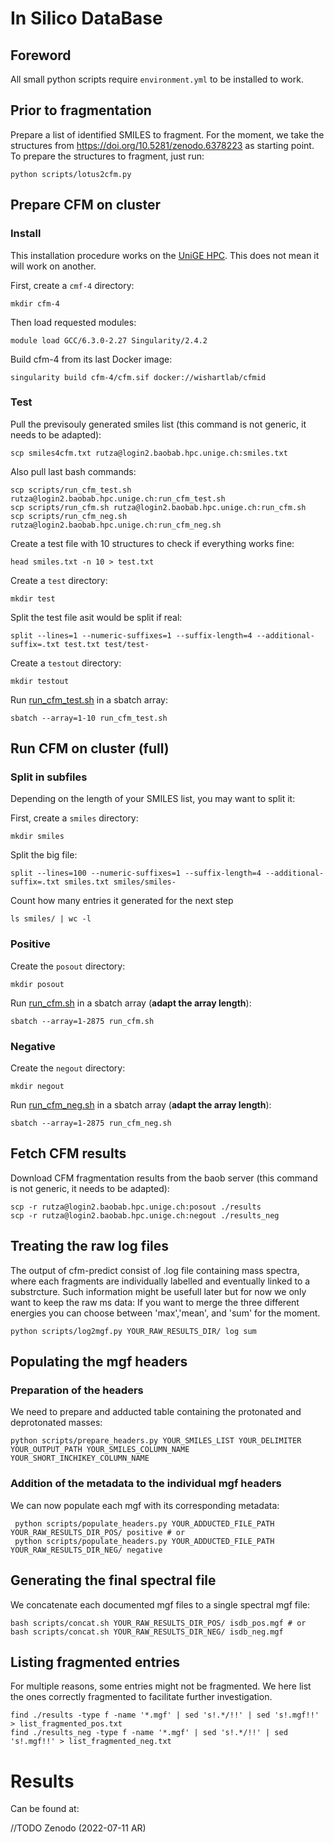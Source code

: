 # In Silico DataBase

## Foreword

All small python scripts require `environment.yml` to be installed to work.

## Prior to fragmentation 

Prepare a list of identified SMILES to fragment.
For the moment, we take the structures from <https://doi.org/10.5281/zenodo.6378223> as starting point.
To prepare the structures to fragment, just run:

```
python scripts/lotus2cfm.py
```

## Prepare CFM on cluster

### Install

This installation procedure works on the [UniGE HPC](https://www.unige.ch/eresearch/en/services/hpc/). This does not mean it will work on another.


First, create a `cmf-4` directory:
```
mkdir cfm-4
```

Then load requested modules:
```
module load GCC/6.3.0-2.27 Singularity/2.4.2
```

Build cfm-4 from its last Docker image:
```
singularity build cfm-4/cfm.sif docker://wishartlab/cfmid
```

### Test

Pull the previsouly generated smiles list (this command is not generic, it needs to be adapted):
```
scp smiles4cfm.txt rutza@login2.baobab.hpc.unige.ch:smiles.txt
```

Also pull last bash commands:
```
scp scripts/run_cfm_test.sh rutza@login2.baobab.hpc.unige.ch:run_cfm_test.sh
scp scripts/run_cfm.sh rutza@login2.baobab.hpc.unige.ch:run_cfm.sh
scp scripts/run_cfm_neg.sh rutza@login2.baobab.hpc.unige.ch:run_cfm_neg.sh
```

Create a test file with 10 structures to check if everything works fine:
```
head smiles.txt -n 10 > test.txt
```

Create a `test` directory:
```
mkdir test
```

Split the test file asit would be split if real:
```
split --lines=1 --numeric-suffixes=1 --suffix-length=4 --additional-suffix=.txt test.txt test/test-
```

Create a `testout` directory:
```
mkdir testout
```

Run [run_cfm_test.sh](scripts/run_cfm_test.sh) in a sbatch array:
```
sbatch --array=1-10 run_cfm_test.sh
```

## Run CFM on cluster (full)

### Split in subfiles

Depending on the length of your SMILES list, you may want to split it:

First, create a `smiles` directory:
```
mkdir smiles
```

Split the big file:
```
split --lines=100 --numeric-suffixes=1 --suffix-length=4 --additional-suffix=.txt smiles.txt smiles/smiles-
```

Count how many entries it generated for the next step
```
ls smiles/ | wc -l
```

### Positive

Create the `posout` directory:
```
mkdir posout
```

Run [run_cfm.sh](scripts/run_cfm.sh) in a sbatch array (**adapt the array length**):
```
sbatch --array=1-2875 run_cfm.sh
```

### Negative

Create the `negout` directory:
```
mkdir negout
```

Run [run_cfm_neg.sh](scripts/run_cfm_neg.sh) in a sbatch array (**adapt the array length**):
```
sbatch --array=1-2875 run_cfm_neg.sh
```

## Fetch CFM results

Download CFM fragmentation results from the baob server (this command is not generic, it needs to be adapted):
```
scp -r rutza@login2.baobab.hpc.unige.ch:posout ./results
scp -r rutza@login2.baobab.hpc.unige.ch:negout ./results_neg
```

## Treating the raw log files

The output of cfm-predict consist of .log file containing mass spectra, where each fragments are individually labelled and eventually linked to a substrcture. 
Such information might be usefull later but for now we only want to keep the raw ms data:
If you want to merge the three different energies you can choose between 'max','mean', and 'sum' for the moment.
```
python scripts/log2mgf.py YOUR_RAW_RESULTS_DIR/ log sum
```

## Populating the mgf headers

### Preparation of the headers

We need to prepare and adducted table containing the protonated and deprotonated masses:
```
python scripts/prepare_headers.py YOUR_SMILES_LIST YOUR_DELIMITER YOUR_OUTPUT_PATH YOUR_SMILES_COLUMN_NAME YOUR_SHORT_INCHIKEY_COLUMN_NAME
```

### Addition of the metadata to the individual mgf headers

We can now populate each mgf with its corresponding metadata:
```
 python scripts/populate_headers.py YOUR_ADDUCTED_FILE_PATH YOUR_RAW_RESULTS_DIR_POS/ positive # or
 python scripts/populate_headers.py YOUR_ADDUCTED_FILE_PATH YOUR_RAW_RESULTS_DIR_NEG/ negative 
```

## Generating the final spectral file

We concatenate each documented mgf files to a single spectral mgf file:
```
bash scripts/concat.sh YOUR_RAW_RESULTS_DIR_POS/ isdb_pos.mgf # or
bash scripts/concat.sh YOUR_RAW_RESULTS_DIR_NEG/ isdb_neg.mgf
```

## Listing fragmented entries

For multiple reasons, some entries might not be fragmented.
We here list the ones correctly fragmented to facilitate further investigation.
```
find ./results -type f -name '*.mgf' | sed 's!.*/!!' | sed 's!.mgf!!' > list_fragmented_pos.txt
find ./results_neg -type f -name '*.mgf' | sed 's!.*/!!' | sed 's!.mgf!!' > list_fragmented_neg.txt
```

# Results

Can be found at:

//TODO Zenodo (2022-07-11 AR)
